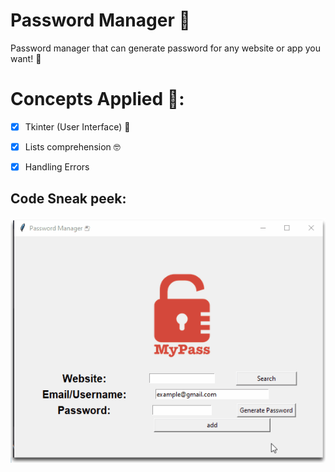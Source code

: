 # Password Manager 🔐
Password manager that can generate password for any website or app you want! 🤗

# Concepts Applied 🧐:
- [x] Tkinter (User Interface) 🎨
  
- [x] Lists comprehension 🤓

- [x] Handling Errors

## Code Sneak peek:
![image2](image2.gif)

